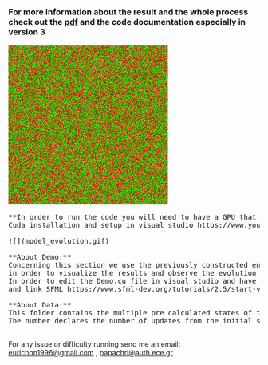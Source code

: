 ### For more information about the result and the whole process check out the [pdf][1] and the code documentation especially in **version 3**

![](model_evolution.gif)

<pre>
**In order to run the code you will need to have a GPU that supports cuda!**
Cuda installation and setup in visual studio https://www.youtube.com/watch?v=cuCWbztXk4Y

![](model_evolution.gif)

**About Demo:**
Concerning this section we use the previously constructed engine in cuda (v3) and the c++ library SFML
in order to visualize the results and observe the evolution process of the model.
In order to edit the Demo.cu file in visual studio and have a succesfull run you will have also to download
and link SFML https://www.sfml-dev.org/tutorials/2.5/start-vc.php

**About Data:**
This folder contains the multiple pre calculated states of the model in order to validate our programs.
The number declares the number of updates from the initial state <conf-init.bin>.

</pre>
[1]: https://github.com/eurichon/ISING-MODEL-IN-CUDA/blob/master/Report.pdf

For any issue or difficulty running send me an email: eurichon1996@gmail.com , papachri@auth.ece.gr
